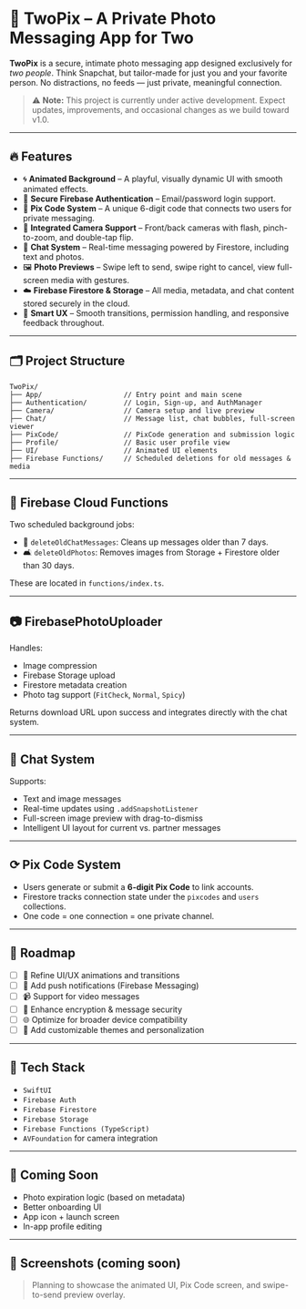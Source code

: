 # 📸 TwoPix – A Private Photo Messaging App for Two

**TwoPix** is a secure, intimate photo messaging app designed exclusively for *two people*. Think Snapchat, but tailor-made for just you and your favorite person. No distractions, no feeds — just private, meaningful connection.

> ⚠️ **Note:** This project is currently under active development. Expect updates, improvements, and occasional changes as we build toward v1.0.

---

## 🔥 Features

- 🌀 **Animated Background** – A playful, visually dynamic UI with smooth animated effects.
- 🔐 **Secure Firebase Authentication** – Email/password login support.
- 🔗 **Pix Code System** – A unique 6-digit code that connects two users for private messaging.
- 📸 **Integrated Camera Support** – Front/back cameras with flash, pinch-to-zoom, and double-tap flip.
- 😤️ **Chat System** – Real-time messaging powered by Firestore, including text and photos.
- 🖼️ **Photo Previews** – Swipe left to send, swipe right to cancel, view full-screen media with gestures.
- ☁️ **Firebase Firestore & Storage** – All media, metadata, and chat content stored securely in the cloud.
- 🧠 **Smart UX** – Smooth transitions, permission handling, and responsive feedback throughout.

---

## 🗂 Project Structure

```
TwoPix/
├── App/                    // Entry point and main scene
├── Authentication/         // Login, Sign-up, and AuthManager
├── Camera/                 // Camera setup and live preview
├── Chat/                   // Message list, chat bubbles, full-screen viewer
├── PixCode/                // PixCode generation and submission logic
├── Profile/                // Basic user profile view
├── UI/                     // Animated UI elements
├── Firebase Functions/     // Scheduled deletions for old messages & media
```

---

## 🚀 Firebase Cloud Functions

Two scheduled background jobs:
- 🢹 `deleteOldChatMessages`: Cleans up messages older than 7 days.
- 🛋️ `deleteOldPhotos`: Removes images from Storage + Firestore older than 30 days.

These are located in `functions/index.ts`.

---

## 📷 FirebasePhotoUploader

Handles:
- Image compression
- Firebase Storage upload
- Firestore metadata creation
- Photo tag support (`FitCheck`, `Normal`, `Spicy`)

Returns download URL upon success and integrates directly with the chat system.

---

## 💬 Chat System

Supports:
- Text and image messages
- Real-time updates using `.addSnapshotListener`
- Full-screen image preview with drag-to-dismiss
- Intelligent UI layout for current vs. partner messages

---

## ⟳ Pix Code System

- Users generate or submit a **6-digit Pix Code** to link accounts.
- Firestore tracks connection state under the `pixcodes` and `users` collections.
- One code = one connection = one private channel.

---

## 🚣️ Roadmap

- [ ] 🎨 Refine UI/UX animations and transitions
- [ ] 🔔 Add push notifications (Firebase Messaging)
- [ ] 📹 Support for video messages
- [ ] 🔐 Enhance encryption & message security
- [ ] 🌐 Optimize for broader device compatibility
- [ ] 🎨 Add customizable themes and personalization

---

## 🧪 Tech Stack

- `SwiftUI`
- `Firebase Auth`
- `Firebase Firestore`
- `Firebase Storage`
- `Firebase Functions (TypeScript)`
- `AVFoundation` for camera integration

---

## 📌 Coming Soon

- Photo expiration logic (based on metadata)
- Better onboarding UI
- App icon + launch screen
- In-app profile editing

---

## 📲 Screenshots (coming soon)

> Planning to showcase the animated UI, Pix Code screen, and swipe-to-send preview overlay.

